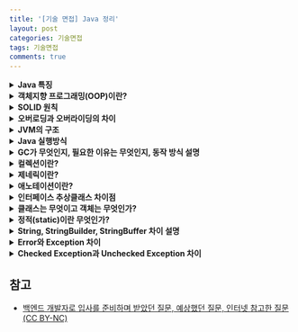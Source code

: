 ```yaml
---
title: '[기술 면접] Java 정리'
layout: post
categories: 기술면접
tags: 기술면접
comments: true
---
```


<details>
<summary> <b> Java 특징 </b> </summary>

<div markdown="1">

- 객체지향 프로그래밍 언어
- 기본 자료형을 제외한 모든 요소가 객체로 표현
- JVM에서 동작하기 때문에 운영체제에 독립적
- GC를 통한 자동 메모리 관리
- 다중 상속이나 타입에 엄격하며, 제약이 많음

</div>
</details>


<details>
<summary> <b> 객체지향 프로그래밍(OOP)이란? </b> </summary>
<div markdown="1">

Object를 기준으로 코드를 나누어 구현하는 프로그래밍(Java는 구분 단위가 class)
- 장점: 재사용성이 좋고, 협업하기가 좋다 (캡슐화, 추상화 때문에 쓰기 좋음)

- **캡슐화**: 비슷한 역할을 하는 속성과 메소드들을 하나의 클래스로 모은 것
- **추상화**: 어떤 실체로부터 공통적인 부분이나 관심있는 특성들만 한곳에 모은 것  
   ex) 어떤 하위 클래스들에 존재하는 공통적인 메서드를 인터페이스로 정의하는 것
- **상속**: 클래스를 재사용하는 것, 상속이 있기 때문에 코드를 재활용 할 수 있고 그렇기 때문에 생산성이 높고 유지보수하기 좋음
- **다형성**: 하나의 변수나 메서드가 여러가지 형태를 가질 수 있는 성질. 코드의 유연성을 높이고, 가독성 향상

</div>
</details>

<details>
<summary> <b> SOLID 원칙  </b> </summary>
<div markdown="1">

- 단일 책임 원칙(Single Responsibility Principle)
  - 하나의 클래스는 하나의 책임만 가져야 한다.
  - 클래스가 변경되는 이유는 하나여야만 한다.

- 개방/폐쇄 원칙(Open/Closed Principle)
  - 기존의 코드를 변경하지 않으며 새로운 기능을 추가할 수 있도록 설계해야 한다.
  - 확장에는 열려있어야 하고, 변경에는 닫혀 있어야 한다.

- 리스코프 치환 원칙(Liskov Substitution Principle)
  - 자식 클래스는 부모 클래스의 기능을 무시하지 않으며 확장할 수 있어야 한다.
  - 자식 클래스가 부모클래스로 대체되도 기능이 보장되어야 한다.

- 인터페이스 분리 원칙(Interface Segregation Principle)
  - 클라이언트는 자신이 사용하는 메서드에만 의존해야 한다.
  - 인터페이스를 세분화하여 필요한 메서드만 사용해야 한다.
  - 한 클래스는 자신이 사용하지 않는 인터페이스는 구현하지 않아야 한다.

- 의존 역전 원칙(Dependency Inversion Principle)
  - 고수준 모듈은 저수준 모듈의 구현에 의존해서는 안된다.
  - 추상화된 인터페이스나 클래스에 의존해야 한다.
  - 저수준 모듈이 변경되어도 고수준 모듈은 변경이 필요없는 형태가 이상적이다.
  - 시스템의 결합도를 낮추고 유연성을 높일 수 있다.  

</div>
</details>

<details>
<summary> <b> 오버로딩과 오버라이딩의 차이  </b> </summary>
<div markdown="1">

- 오버라이딩 :
    - 부모 클래스에게 상속받은 메서드를 자식클래스에서 재정의 하는 것
- 오버로딩 :
    - 한 클래스내에 이름이 같은 여러개의 메서드를 재정의 하는 것
    - 매개변수의 타입이나, 갯수가 달라야한다.

</div>
</details>

<details>
<summary> <b> JVM의 구조 </b> </summary>
<div markdown="1">

![jvm.png](/assets\img/jvm.png)

- JVM은 크게 **Class Loader**, **Execution Engine**, **Garbage Collector**, **Runtime Data Area** 로 구성

> **Class Loader** 
  - .class 파일들을 Runtime Data Area에 적재하는 역할을 한다.

> **Execution Engine**
  - Runtime Data Area에 적재된 .class파일들을 기계어로 변경해 **명령어 단위로 실행** 하는 역할
  - 명령어 실행 방법은 Interpreter, JIT(Just-In-Time)컴파일러 두가지 방법이 있다.

> **Runtime Data Areas**
  - 자바 프로그램을 실행할 때 사용되는 데이터들을 저장하는 영역
  - Stack Area: 지역 변수, 파라미터 등이 생성되는 영역. 실제 객체는 Heap에 할당되고 해당 레퍼런스만 Stack에 저장
  - Heap Area: 동적으로 생성된 오브젝트와 배열이 저장되는 곳으로 GC의 대상 영역
  - Method Area: 클래스 멤버 변수, 메소드 정보, Type 정보, Constant Pool, static, final 변수 등이 생성됩니다. 상수 풀(Constant Pool)은 모든 Symbolic Reference를 포함


</div>
</details>

<details>
<summary> <b> Java 실행방식  </b> </summary>
<div markdown="1">

- 자바 컴파일러(javac)가 자바 소스코드(.java)를 읽어 자바 바이트코드(.class)로 변환
- Class Loader를 통해 class 파일들을 JVM으로 로딩
- 로딩된 class파일들은 Execution engine을 통해 해석
- 해석된 바이트코드는 Runtime Data Area에 배치되어 실질적인 수행이 이뤄짐

</div>
</details>

<details>
<summary> <b> GC가 무엇인지, 필요한 이유는 무엇인지, 동작 방식 설명 </b> </summary>
<div markdown="1">

- GC는 힙 영역에서 사용하지 않는 객체들을 제거하는 작업을 총칭
- 객체룰 제거하는 작업이 필요한 이유는 Java는 개발자가 메모리를 직접 해제해줄 수 없기때문
- GC를 수행할 때는 GC를 수행하는 스레드 이외의 스레드는 모두 정지(Stop-the-world)
- GC는 Minor GC, Major GC로 구분할 수 있다

> **Minor GC**
  - young 영역에서 일어난다.
  - Eden 영역이 가득 참에서 부터 시작된다. 
  - Eden 영역에서 참조가 남아있는 객체를 mark하고 survivor 영역으로 복사한다. 
  - Eden 영역을 비운다. 
  - Survivor 영역도 가득차면 같은 방식으로 다른 Survivor 영역에 복사하고 비운다.
  - 이를 반복하다 보면 계속 해서 살아남는 객체는 old 영역으로 이동하게 된다.

> **Major GC**
  - old 영역에서 일어난다.
  - minor와 반대로 삭제되어야 할 객체를 mark하고 지운다(sweep).
  - 메모리는 단편화 된 상태이므로 이를 한 군데에 모아준다.

- 이것이 중요한 이유는 GC 수행시 시스템이 멈추기 때문에 의도치 않은 장애의 원인이 될 수 있기 때문이다.
- 힙 영역을 조정하는 것을 GC 튜닝이라 하고, JVM 메모리는 절대 마음대로 조정해선 안된다.

</div>
</details>

<details>
<summary> <b> 컬렉션이란?  </b> </summary>
<div markdown="1">

![collection-structor.png](/assets\img/collection-structor.png)

- List,Set,Map등 여러 자료구조를 묶어 하나로 그룹화한 객체를 말한다.
- 컬렉션 클래스들이 데이터를 다룰 때 기본형은 사용할 수 없다.

</div>
</details>

<details>
<summary> <b> 제네릭이란?  </b> </summary>
<div markdown="1">

- 클래스 내부에서 사용할 데이터 타입을 인스턴스를 생성할 때 확정하는 것
- 컴파일 과정에서 타입체크를 해주기 때문에 타입 안정성을 높이고 형변환의 번거로움을 줄여준다.

</div>
</details>


<details>
<summary> <b> 애노테이션이란?  </b> </summary>
<div markdown="1">

- 인터페이스를 기반으로 한 문법으로 주석처럼 코드에 달아 클래스에 특별한 의미를 부여하거나 기능을 주입할 수 있습니다.
- built-in annotation은 상속받아서 메소드를 오버라이드 할 때 나타나는 @Override 애노테이션이 그 대표적인 예
- 메타 애너테이션은 애노테이션을 선언할 때 사용하는 애노테이션입니다.
  •	@Retention: 애노테이션 유지 범위를 지정합니다. (소스, 클래스, 런타임)
  •	@Inherit: 애노테이션을 하위 클래스까지 전달여부를 지정합니다. 이 애노테이션이 있으면 하위 클래스까지 상속이 가능합니다.
  •	@Target: 해당 애노테이션을 어디에 사용할 지 결정합니다. (타입, 필드, 메서드, 파라미터, 생성자, 로컬변수, 애노테이션 타입)

</div>
</details>

<details>
<summary> <b> 인터페이스 추상클래스 차이점  </b> </summary>
<div markdown="1">

- 추상클래스
  - 객체의 추상적인 상위 개념으로 공통된 개념을 표현할 때 사용
  - 단일 상속만 가능
  - 추상클래스를 상속하는 집합간에는 연관관계가 있음
- 인터페이스
  - 구현 객체가 같은 동작을 한다는 것을 보장하기 위해 사용
  - 다중 상속이 가능
  - 인터페이스를 구현하는 집합간에는 관계가 없을 수 있음

</div>
</details>

<details>
<summary> <b> 클래스는 무엇이고 객체는 무엇인가?  </b> </summary>
<div markdown="1">

- 클래스: 객체를 정의하는 틀 또는 설계도와 같은 의미
- 객체
  - 식별 가능한 개체 또는 사물.
  - 구별 가능한 식별자, 특징적인 행동, 변경 가능한 상태를 가짐
  - 인스턴스들을 통칭하는 용도로 사용

</div>
</details>

<details>
<summary> <b> 정적(static)이란 무엇인가?  </b> </summary>
<div markdown="1">

- static은 클래스 멤버라고 하며, 클래스 로더가 클래스를 로딩해서 메소드 메모리 영역에 적재할 때 클래스별로 관리됨
- static 키워드를 통해 생성된 정적멤버들은 Permanent(1.7까지) 또는 heap영역(1.8 이후)에 저장
- 저장된 메모리는 모든 객체가 공유하며 하나의 멤버를 어디서든지 참조할 수 있음
- 그러나, 1.7 버전까지는 GC의 관리 영역 밖에 존재하기 때문에 프로그램 종료시까지 메모리가 할당된 채로 존재
- 너무 남발하게 되면 시스템 성능에 악영향을 줄 수 있음
- 단 1.8 이후부터는 static Object가 heap영역으로 바뀌면서 참조를 잃은 경우 GC의 대상이 될 수 있음

</div>
</details>

<details>
<summary> <b> String, StringBuilder, StringBuffer 차이 설명    </b> </summary>
<div markdown="1">

- String은 불변 객체이며, 스레드 안전을 보장하고, 문자열 수정 작업이 자주 발생시 성능 저하 발생   
- StringBuilder, StringBuffer는 가변 타입이다. 문자열을 수정하는 작업에 효율적이다.
- StringBuilder는 Thread-safe 하지 않다.
- StringBuffer는 내부적으로 synchronized 키워드를 사용하여 Thread-safe 하다.

</div>
</details>

<details>
<summary> <b> Error와 Exception 차이  </b> </summary>
<div markdown="1">

- **Error:** 
  - 시스템 수준에서 발생하는 예외 상황
  - 개발자가 예측하기 어렵고, 처리방법을 코드에 명시 불가능
  - 시스템이 종료됨

- **Exception:**
  - 개발자가 예상할 수 있는 예외 상황
  - 처리 방법을 코드에 명시 가능

</div>
</details>

<details>
<summary> <b> Checked Exception과 Unchecked Exception 차이 </b> </summary>
<div markdown="1">

- **Checked Exception**
  - 컴파일시점에 확인가능한 예외로 예측이 가능하다
  - 반드시 예외처리를 해야한다
  - 트랜잭션 롤백이 일어나지 않는다.

- **Unchecked Exception**
  - 런타임시점에 확인가능한 예외로 예측할 수 없다.
  - 트랜잭션이 롤백된다.

</div>
</details>



## 참고
- [백엔드 개발자로 입사를 준비하며 받았던 질문, 예상했던 질문, 인터넷 참고한 질문(CC BY-NC)](https://github.dev/ksundong/backend-interview-question)